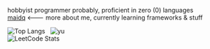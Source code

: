 hobbyist programmer probably, proficient in zero (0) languages
<br>
<a href="https://bmai1.github.io/" target="_blank">maidq</a> <--- more about me, currently learning frameworks & stuff

![Top Langs](https://github-readme-stats.vercel.app/api/top-langs/?username=bmai1&layout=compact&theme=dracula) &nbsp;
![yu](https://github.com/bmai1/bmai1/assets/104703637/743ba0ef-748b-419f-85f7-ee9a33910a86) 
<br>
![LeetCode Stats](https://leetcard.jacoblin.cool/kiyo_ko?theme=unicorn&font=Public%20Sans&ext=contest)
